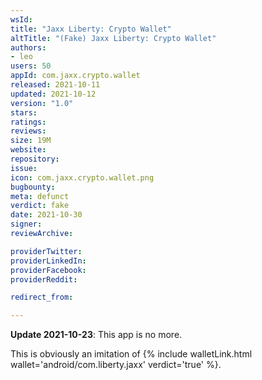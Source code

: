 ```yaml
---
wsId: 
title: "Ja­xx Lib­erty: Crypto Wallet"
altTitle: "(Fake) Ja­xx Lib­erty: Crypto Wallet"
authors:
- leo
users: 50
appId: com.jaxx.crypto.wallet
released: 2021-10-11
updated: 2021-10-12
version: "1.0"
stars: 
ratings: 
reviews: 
size: 19M
website: 
repository: 
issue: 
icon: com.jaxx.crypto.wallet.png
bugbounty: 
meta: defunct
verdict: fake
date: 2021-10-30
signer: 
reviewArchive:

providerTwitter: 
providerLinkedIn: 
providerFacebook: 
providerReddit: 

redirect_from:

---
```


**Update 2021-10-23**: This app is no more.

This is obviously an imitation of
{% include walletLink.html wallet='android/com.liberty.jaxx' verdict='true' %}.
